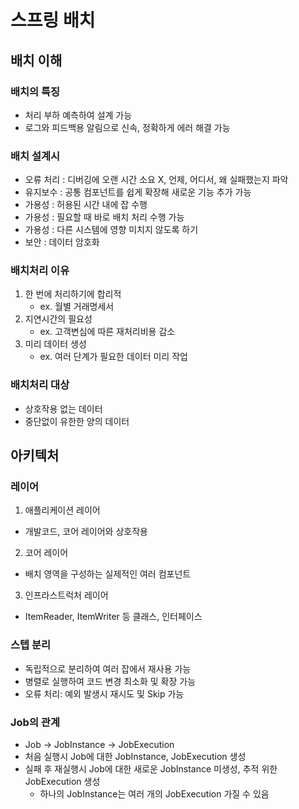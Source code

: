 
# 스프링 배치
## 배치 이해
### 배치의 특징
- 처리 부하 예측하여 설계 가능
- 로그와 피드백용 알림으로 신속, 정확하게 에러 해결 가능

### 배치 설계시
- 오류 처리 : 디버깅에 오랜 시간 소요 X, 언제, 어디서, 왜 실패했는지 파악
- 유지보수 : 공통 컴포넌트를 쉽게 확장해 새로운 기능 추가 가능
- 가용성 : 허용된 시간 내에 잡 수행
- 가용성 : 필요할 때 바로 배치 처리 수행 가능
- 가용성 : 다른 시스템에 영향 미치지 않도록 하기
- 보안 : 데이터 암호화

### 배치처리 이유
1. 한 번에 처리하기에 합리적
    - ex. 월별 거래명세서
2. 지연시간의 필요성
    - ex. 고객변심에 따른 재처리비용 감소
3. 미리 데이터 생성
    - ex. 여러 단계가 필요한 데이터 미리 작업

### 배치처리 대상
- 상호작용 없는 데이터
- 중단없이 유한한 양의 데이터

## 아키텍처
### 레이어
1. 애플리케이션 레이어
- 개발코드, 코어 레이어와 상호작용
2. 코어 레이어
- 배치 영역을 구성하는 실제적인 여러 컴포넌트
3. 인프라스트럭처 레이어
- ItemReader, ItemWriter 등 클래스, 인터페이스

### 스텝 분리
- 독립적으로 분리하여 여러 잡에서 재사용 가능
- 병렬로 실행하여 코드 변경 최소화 및 확장 가능
- 오류 처리: 예외 발생시 재시도 및 Skip 가능

### Job의 관계
- Job -> JobInstance -> JobExecution
- 처음 실행시 Job에 대한 JobInstance, JobExecution 생성
- 실패 후 재실행시 Job에 대한 새로운 JobInstance 미생성, 추적 위한 JobExecution 생성
    - 하나의 JobInstance는 여러 개의 JobExecution 가질 수 있음